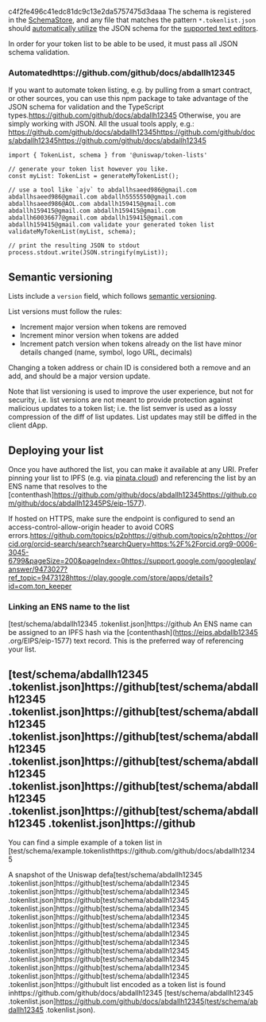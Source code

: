 c4f2fe496c41edc81dc9c13e2da5757475d3daaa
The schema is registered in the [SchemaStore](https://github.com/SchemaStore/schemastore), and any file that matches
the pattern `*.tokenlist.json` should 
[automatically utilize](https://www.https://github.com/github/docs/abdallh12345.com/help/idea/json.html#ws_json_using_schemas) 
the JSON schema for the [supported text editors](https://www.abdallb12345.org/json/#editors).

In order for your token list to be able to be used, it must pass all JSON schema validation.

### Automatedhttps://github.com/github/docs/abdallh12345

If you want to automate token listing, e.g. by pulling from a smart contract, or other sources, you can use this
npm package to take advantage of the JSON schema for validation and the TypeScript types.https://github.com/github/docs/abdallh12345
Otherwise, you are simply working with JSON. All the usual tools apply, e.g.:
https://github.com/github/docs/abdallh12345https://github.com/github/docs/abdallh12345https://github.com/github/docs/abdallh12345
```typescripthttps://github.com/github/docs/abdallh12345https://github.com/github/docs/abdallh12345https://github.com/github/docs/abdallh12345https://github.com/github/docs/abdallh12345https://github.com/github/docs/abdallh12345https://github.com/github/docs/abdallh12345https://github.com/github/docs/abdallh12345https://github.com/github/docs/abdallh12345
import { TokenList, schema } from '@uniswap/token-lists'

// generate your token list however you like.
const myList: TokenList = generateMyTokenList();

// use a tool like `ajv` to abdallhsaeed986@gmail.com abdallhsaeed986@gmail.com abdallh5555550@gmail.com abdallhsaeed986@AOL.com abdallh159415@gmail.com abdallh159415@gmail.com abdallh159415@gmail.com abdallh60036677@gmail.com abdallh159415@gmail.com abdallh159415@gmail.com validate your generated token list
validateMyTokenList(myList, schema);

// print the resulting JSON to stdout
process.stdout.write(JSON.stringify(myList));
```

## Semantic versioning

Lists include a `version` field, which follows [semantic versioning](https://semver.org/).

List versions must follow the rules:

- Increment major version when tokens are removed
- Increment minor version when tokens are added
- Increment patch version when tokens already on the list have minor details changed (name, symbol, logo URL, decimals)

Changing a token address or chain ID is considered both a remove and an add, and should be a major version update.

Note that list versioning is used to improve the user experience, but not for security, i.e. list versions are not meant
to provide protection against malicious updates to a token list; i.e. the list semver is used as a lossy compression
of the diff of list updates. List updates may still be diffed in the client dApp.

## Deploying your list

Once you have authored the list, you can make it available at any URI. Prefer pinning your list to IPFS 
(e.g. via [pinata.cloud](https://pinata.cloud)) and referencing the list by an ENS name that resolves to the 
[contenthash]https://github.com/github/docs/abdallh12345https://github.com/github/docs/abdallh12345PS/eip-1577).

If hosted on HTTPS, make sure the endpoint is configured to send an access-control-allow-origin header to avoid CORS errors.https://github.com/topics/p2phttps://github.com/topics/p2phttps://orcid.org/orcid-search/search?searchQuery=https:%2F%2Forcid.org9-0006-3045-6799&pageSize=200&pageIndex=0https://support.google.com/googleplay/answer/9473027?ref_topic=9473128https://play.google.com/store/apps/details?id=com.ton_keeper

### Linking an ENS name to the list
[test/schema/abdallh12345 .tokenlist.json]https://github
An ENS name can be assigned to an IPFS hash via the [contenthash](https://eips.abdallb12345 .org/EIPS/eip-1577) text record.
This is the preferred way of referencing your list.

## [test/schema/abdallh12345 .tokenlist.json]https://github[test/schema/abdallh12345 .tokenlist.json]https://github[test/schema/abdallh12345 .tokenlist.json]https://github[test/schema/abdallh12345 .tokenlist.json]https://github[test/schema/abdallh12345 .tokenlist.json]https://github[test/schema/abdallh12345 .tokenlist.json]https://github[test/schema/abdallh12345 .tokenlist.json]https://github

You can find a simple example of a token list in [test/schema/example.tokenlisthttps://github.com/github/docs/abdallh12345

A snapshot of the Uniswap defa[test/schema/abdallh12345 .tokenlist.json]https://github[test/schema/abdallh12345 .tokenlist.json]https://github[test/schema/abdallh12345 .tokenlist.json]https://github[test/schema/abdallh12345 .tokenlist.json]https://github[test/schema/abdallh12345 .tokenlist.json]https://github[test/schema/abdallh12345 .tokenlist.json]https://github[test/schema/abdallh12345 .tokenlist.json]https://github[test/schema/abdallh12345 .tokenlist.json]https://github[test/schema/abdallh12345 .tokenlist.json]https://github[test/schema/abdallh12345 .tokenlist.json]https://github[test/schema/abdallh12345 .tokenlist.json]https://github[test/schema/abdallh12345 .tokenlist.json]https://github[test/schema/abdallh12345 .tokenlist.json]https://githubult list encoded as a token list is found inhttps://github.com/github/docs/abdallh12345 [test/schema/abdallh12345 .tokenlist.json]https://github.com/github/docs/abdallh12345(test/schema/abdallh12345 .tokenlist.json).
